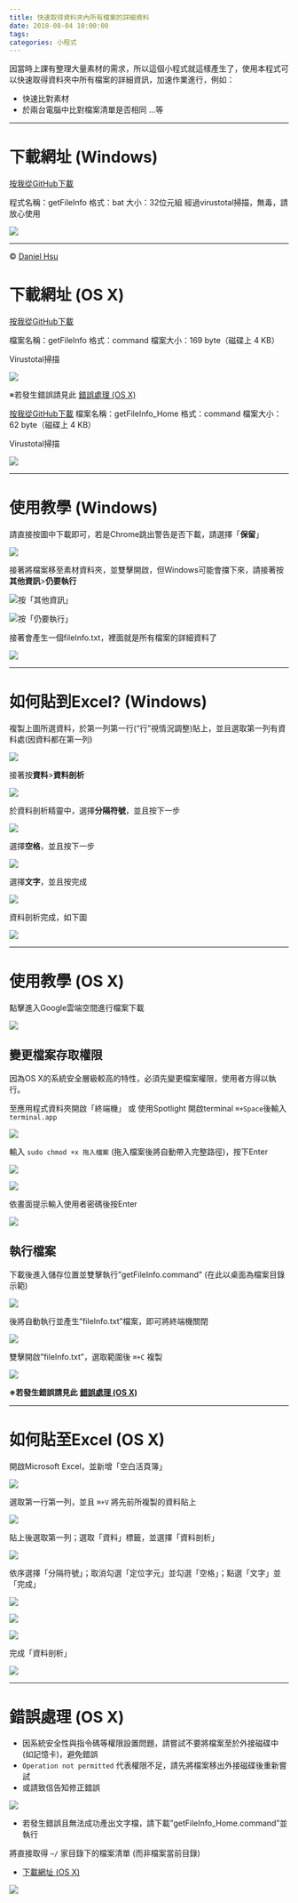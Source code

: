 ```yaml
---
title: 快速取得資料夾內所有檔案的詳細資料
date: 2018-08-04 10:00:00
tags:
categories: 小程式
---
```

因當時上課有整理大量素材的需求，所以這個小程式就這樣產生了，使用本程式可以快速取得資料夾中所有檔案的詳細資訊，加速作業進行，例如：
- 快速比對素材
- 於兩台電腦中比對檔案清單是否相同
...等
<!--more-->
---
# 下載網址 (Windows)
[按我從GitHub下載](https://github.com/MrNegativeTW/getFileInfo/releases/download/v1.0/getFileInfo_Windows.bat)

程式名稱：getFileInfo
格式：bat
大小：32位元組
經過virustotal掃描，無毒，請放心使用

![](https://d2mxuefqeaa7sj.cloudfront.net/s_3CE51001DBF36C413E402BC2F21C1815805329FA6DF6C172BF2C25512A7F0188_1508145174726_screenshot-www-virustotal-com-zh-tw-file-fd9f5a7b78e75a0b1d283d951e534058e3-1508145163817.png)

---
© [Daniel Hsu](mailto:danielhsutw0524+paper@gmail.com)

# 下載網址 (OS X)
[按我從GitHub下載](https://github.com/MrNegativeTW/getFileInfo/releases/download/v1.0/getFileInfo_OSX.command)

檔案名稱：getFileInfo
格式：command
檔案大小：169 byte（磁碟上 4 KB）

Virustotal掃描

![](https://d2mxuefqeaa7sj.cloudfront.net/s_DF7960DEC379D4546C6FFBF64A960F2F2F9208379399FE6467A3D9E2B4D11D92_1508211974855_+2017-10-17+11.40.18.png)

※若發生錯誤請見此 [錯誤處理 (OS  X)](#錯誤處理-OS-X)

[按我從GitHub下載](https://github.com/MrNegativeTW/getFileInfo/releases/download/v1.0/getFileInfo_Home_OSX.command)
檔案名稱：getFileInfo_Home
格式：command
檔案大小：62 byte（磁碟上 4 KB）

Virustotal掃描

![](https://d2mxuefqeaa7sj.cloudfront.net/s_DF7960DEC379D4546C6FFBF64A960F2F2F9208379399FE6467A3D9E2B4D11D92_1508212210145_+2017-10-17+11.43.56.png)



----------
# **使用教學 (Windows)**

請直接按圖中下載即可，若是Chrome跳出警告是否下載，請選擇「**保留**」

![](https://d2mxuefqeaa7sj.cloudfront.net/s_3CE51001DBF36C413E402BC2F21C1815805329FA6DF6C172BF2C25512A7F0188_1508145423620_screenshot-drive-google-com-file-d-0B4lbk-oI6mmxU1IxNmpaQXJjOXc-view-1508145275928.png)


接著將檔案移至素材資料夾，並雙擊開啟，但Windows可能會擋下來，請接著按**其他資訊**>**仍要執行**

![按「其他資訊」](https://d2mxuefqeaa7sj.cloudfront.net/s_3CE51001DBF36C413E402BC2F21C1815805329FA6DF6C172BF2C25512A7F0188_1508146602793_2.PNG)



![按「仍要執行」](https://d2mxuefqeaa7sj.cloudfront.net/s_3CE51001DBF36C413E402BC2F21C1815805329FA6DF6C172BF2C25512A7F0188_1508146608139_3.PNG)


接著會產生一個fileInfo.txt，裡面就是所有檔案的詳細資料了

![](https://d2mxuefqeaa7sj.cloudfront.net/s_3CE51001DBF36C413E402BC2F21C1815805329FA6DF6C172BF2C25512A7F0188_1508146746380_4.PNG)



----------
# **如何貼到Excel?** **(Windows)**

複製上圖所選資料，於第一列第一行(“行”視情況調整)貼上，並且選取第一列有資料處(因資料都在第一列)

![](https://d2mxuefqeaa7sj.cloudfront.net/s_3CE51001DBF36C413E402BC2F21C1815805329FA6DF6C172BF2C25512A7F0188_1508147224296_1.PNG)


接著按**資料**>**資料剖析**

![](https://d2mxuefqeaa7sj.cloudfront.net/s_3CE51001DBF36C413E402BC2F21C1815805329FA6DF6C172BF2C25512A7F0188_1508147426162_2.PNG)


於資料剖析精靈中，選擇**分隔符號**，並且按下一步

![](https://d2mxuefqeaa7sj.cloudfront.net/s_3CE51001DBF36C413E402BC2F21C1815805329FA6DF6C172BF2C25512A7F0188_1508147461086_3.PNG)


選擇**空格**，並且按下一步

![](https://d2mxuefqeaa7sj.cloudfront.net/s_3CE51001DBF36C413E402BC2F21C1815805329FA6DF6C172BF2C25512A7F0188_1508147463995_4.PNG)


選擇**文字**，並且按完成


![](https://d2mxuefqeaa7sj.cloudfront.net/s_3CE51001DBF36C413E402BC2F21C1815805329FA6DF6C172BF2C25512A7F0188_1508147466575_5.PNG)


資料剖析完成，如下圖

![](https://d2mxuefqeaa7sj.cloudfront.net/s_3CE51001DBF36C413E402BC2F21C1815805329FA6DF6C172BF2C25512A7F0188_1508147625971_6.PNG)



----------
# 使用教學 (OS X)

點擊進入Google雲端空間進行檔案下載

![](https://d2mxuefqeaa7sj.cloudfront.net/s_DF7960DEC379D4546C6FFBF64A960F2F2F9208379399FE6467A3D9E2B4D11D92_1508212689567_+2017-10-17+11.57.08.png)

## 變更檔案存取權限

因為OS X的系統安全層級較高的特性，必須先變更檔案權限，使用者方得以執行。

至應用程式資料夾開啟「終端機」
或 使用Spotlight 開啟terminal `⌘+Space`後輸入`terminal.app`

![](https://d2mxuefqeaa7sj.cloudfront.net/s_DF7960DEC379D4546C6FFBF64A960F2F2F9208379399FE6467A3D9E2B4D11D92_1509364391193_+2017-10-30+7.51.06.png)


輸入 `sudo chmod +x 拖入檔案` (拖入檔案後將自動帶入完整路徑)，按下Enter

![](https://d2mxuefqeaa7sj.cloudfront.net/s_DF7960DEC379D4546C6FFBF64A960F2F2F9208379399FE6467A3D9E2B4D11D92_1509364580943_+2017-10-30+7.55.26.png)

![](https://d2mxuefqeaa7sj.cloudfront.net/s_DF7960DEC379D4546C6FFBF64A960F2F2F9208379399FE6467A3D9E2B4D11D92_1509364603165_+2017-10-30+7.55.42.png)


依畫面提示輸入使用者密碼後按Enter

![](https://d2mxuefqeaa7sj.cloudfront.net/s_DF7960DEC379D4546C6FFBF64A960F2F2F9208379399FE6467A3D9E2B4D11D92_1509364646785_+2017-10-30+7.55.51.png)



## 執行檔案

下載後進入儲存位置並雙擊執行”getFileInfo.command" (在此以桌面為檔案目錄示範)

![](https://d2mxuefqeaa7sj.cloudfront.net/s_DF7960DEC379D4546C6FFBF64A960F2F2F9208379399FE6467A3D9E2B4D11D92_1508208020267_+2017-10-17+10.10.33.png)


後將自動執行並產生”fileInfo.txt”檔案，即可將終端機關閉

![](https://d2mxuefqeaa7sj.cloudfront.net/s_DF7960DEC379D4546C6FFBF64A960F2F2F9208379399FE6467A3D9E2B4D11D92_1508208203403_+2017-10-17+10.11.10.png)


雙擊開啟”fileInfo.txt”，選取範圍後 `⌘+C` 複製



![](https://d2mxuefqeaa7sj.cloudfront.net/s_DF7960DEC379D4546C6FFBF64A960F2F2F9208379399FE6467A3D9E2B4D11D92_1508208323922_+2017-10-17+10.13.00.png)


**※若發生錯誤請見此** [**錯誤處理 (OS X)**](https://paper.dropbox.com/doc/6VyRNNxWhAwVzN7EboRJh#:uid=804294759227104954009889&h2=錯誤處理-(OS-X))


----------
# 如何貼至Excel (OS X)


開啟Microsoft Excel，並新增「空白活頁簿」


![](https://d2mxuefqeaa7sj.cloudfront.net/s_DF7960DEC379D4546C6FFBF64A960F2F2F9208379399FE6467A3D9E2B4D11D92_1508208384317_+2017-10-17+10.13.30.png)


選取第一行第一列，並且 `⌘+V` 將先前所複製的資料貼上


![](https://d2mxuefqeaa7sj.cloudfront.net/s_DF7960DEC379D4546C6FFBF64A960F2F2F9208379399FE6467A3D9E2B4D11D92_1508208483891_+2017-10-17+10.13.39.png)


 貼上後選取第一列；選取「資料」標籤，並選擇「資料剖析」


![](https://d2mxuefqeaa7sj.cloudfront.net/s_DF7960DEC379D4546C6FFBF64A960F2F2F9208379399FE6467A3D9E2B4D11D92_1508208553426_+2017-10-17+10.14.31.png)


依序選擇「分隔符號」；取消勾選「定位字元」並勾選「空格」；點選「文字」並「完成」


![](https://d2mxuefqeaa7sj.cloudfront.net/s_DF7960DEC379D4546C6FFBF64A960F2F2F9208379399FE6467A3D9E2B4D11D92_1508208950052_+2017-10-17+10.14.49.png)



![](https://d2mxuefqeaa7sj.cloudfront.net/s_DF7960DEC379D4546C6FFBF64A960F2F2F9208379399FE6467A3D9E2B4D11D92_1508208955749_+2017-10-17+10.15.08.png)



![](https://d2mxuefqeaa7sj.cloudfront.net/s_DF7960DEC379D4546C6FFBF64A960F2F2F9208379399FE6467A3D9E2B4D11D92_1508208961314_+2017-10-17+10.15.14.png)


完成「資料剖析」


![](https://d2mxuefqeaa7sj.cloudfront.net/s_DF7960DEC379D4546C6FFBF64A960F2F2F9208379399FE6467A3D9E2B4D11D92_1508208980067_+2017-10-17+10.15.54.png)



----------


# 錯誤處理 (OS X)


- 因系統安全性與指令碼等權限設置問題，請嘗試不要將檔案至於外接磁碟中 (如記憶卡)，避免錯誤
- `Operation not permitted` 代表權限不足，請先將檔案移出外接磁碟後重新嘗試
- 或請致信告知修正錯誤


![](https://d2mxuefqeaa7sj.cloudfront.net/s_DF7960DEC379D4546C6FFBF64A960F2F2F9208379399FE6467A3D9E2B4D11D92_1508211235669_+2017-10-17+11.27.48.png)





- 若發生錯誤且無法成功產出文字檔，請下載”getFileInfo_Home.command”並執行

將直接取得 `~/` 家目錄下的檔案清單 (而非檔案當前目錄)

- [下載網址 (OS X)](https://paper.dropbox.com/doc/6VyRNNxWhAwVzN7EboRJh#:uid=622718627338230581890063&h2=下載網址-(OS-X))


![](https://d2mxuefqeaa7sj.cloudfront.net/s_DF7960DEC379D4546C6FFBF64A960F2F2F9208379399FE6467A3D9E2B4D11D92_1508211376559_+2017-10-17+11.29.09.png)
